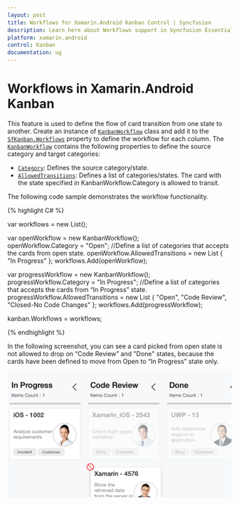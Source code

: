 ```yaml
---
layout: post
title: Workflows for Xamarin.Android Kanban Control | Syncfusion
description: Learn here about Workflows support in Syncfusion Essential Xamarin.Android Kanban Control, its elements, and more.
platform: xamarin.android
control: Kanban
documentation: ug
---
```


# Workflows in Xamarin.Android Kanban

This feature is used to define the flow of card transition from one state to another. Create an instance of [`KanbanWorkflow`](https://help.syncfusion.com/cr/xamarin-android/Syncfusion.SfKanban.Android.KanbanWorkflow.html) class and add it to the [`SfKanban.Workflows`](https://help.syncfusion.com/cr/xamarin-android/Syncfusion.SfKanban.Android.SfKanban.html#Syncfusion_SfKanban_Android_SfKanban_Workflows) property to define the workflow for each column. The [`KanbanWorkflow`](https://help.syncfusion.com/cr/xamarin-android/Syncfusion.SfKanban.Android.KanbanWorkflow.html) contains the following properties to define the source category and target categories:

* [`Category`](https://help.syncfusion.com/cr/xamarin-android/Syncfusion.SfKanban.Android.KanbanWorkflow.html#Syncfusion_SfKanban_Android_KanbanWorkflow_Category): Defines the source category/state.
* [`AllowedTransitions`](https://help.syncfusion.com/cr/xamarin-android/Syncfusion.SfKanban.Android.KanbanWorkflow.html#Syncfusion_SfKanban_Android_KanbanWorkflow_AllowedTransitions): Defines a list of categories/states. The card with the state specified in KanbanWorkflow.Category is allowed to transit.

The following code sample demonstrates the workflow functionality.

{% highlight C# %}

var workflows = new List<KanbanWorkflow>();

var openWorkflow = new KanbanWorkflow();  
openWorkflow.Category = "Open"; 
//Define a list of categories that accepts the cards from open state.
openWorkflow.AllowedTransitions = new List<object> { "In Progress" }; 
workflows.Add(openWorkflow); 

var progressWorkflow = new KanbanWorkflow(); 
progressWorkflow.Category = "In Progress"; 
//Define a list of categories that accepts the cards from “In Progress” state.
progressWorkflow.AllowedTransitions = new List<object> { "Open", "Code Review", "Closed-No Code Changes" }; 
workflows.Add(progressWorkflow); 

kanban.Workflows = workflows;

{% endhighlight %}

In the following screenshot, you can see a card picked from open state is not allowed to drop on “Code Review” and "Done" states, because the cards have been defined to move from Open to “In Progress” state only.

![Workflows](kanban_images/Workflows.png)
